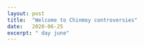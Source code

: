 ```yaml
---
layout: post
title:  "Welcome to Chinmoy controversies"
date:   2020-06-25
excerpt: " day june"
---
```

